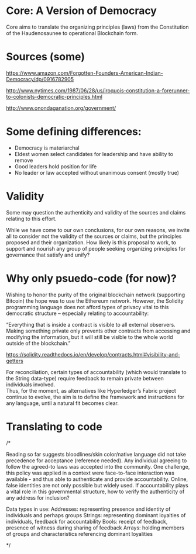 Core: A Version of Democracy
====

Core aims to translate the organizing principles (laws) from the Constitution of the Haudenosaunee to operational Blockchain  form.

# Sources (some)

https://www.amazon.com/Forgotten-Founders-American-Indian-Democracy/dp/0916782905

http://www.nytimes.com/1987/06/28/us/iroquois-constitution-a-forerunner-to-colonists-democratic-principles.html

http://www.onondaganation.org/government/

# Some defining differences:

- Democracy is materiarchal
- Eldest women select candidates for leadership and have ability to remove
- Good leaders hold position for life
- No leader or law accepted without unanimous consent (mostly true)

# Validity

Some may question the authenticity and validity of the sources and claims relating to this effort.  

While we have come to our own conclusions, for our own reasons, we invite all to consider not the validity of the sources or claims, but the principles proposed and their organization.  How likely is this proposal to work, to support and nourish any group of people seeking organizing principles for governance that satisfy and unify? 

# Why only psuedo-code (for now)?

Wishing to honor the purity of the original blockchain network (supporting Bitcoin) the hope was to use the Ethereum network.  However, the Solidity programming language does not afford types of privacy vital to this democratic structure – especially relating to accountability:

“Everything that is inside a contract is visible to all external observers. Making something private only prevents other contracts from accessing and modifying the information, but it will still be visible to the whole world outside of the blockchain.”

https://solidity.readthedocs.io/en/develop/contracts.html#visibility-and-getters

For reconciliation, certain types of accountability (which would translate to the String data-type) require feedback to remain private between individuals involved.  
Thus, for the moment, as alternatives like Hyperledger’s Fabric project continue to evolve, the aim is to define the framework and instructions for any language, until a natural fit becomes clear.

# Translating to code

/* 

Reading so far suggests bloodlines/skin color/native language did not take precedence for acceptance (reference needed).  Any individual agreeing to follow the agreed-to laws was accepted into the community.  One challenge, this policy was applied in a context were face-to-face interaction was available - and thus able to authenticate and provide accountability.  Online, false identities are not only possible but widely used.  If accountability plays a vital role in this governmental structure, how to verify the authenticity of any address for inclusion? 

Data types in use:
Addresses: representing presence and identity of individuals and perhaps groups
Strings: representing dominant loyalties of individuals, feedback for accountability
Bools: receipt of feedback, presence of witness during sharing of feedback
Arrays: holding members of groups and characteristics referencing dominant loyalities

*/


